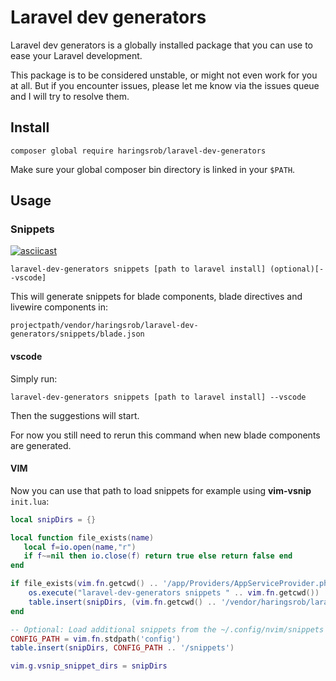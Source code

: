 # Laravel dev generators

Laravel dev generators is a globally installed package that you can use to ease your Laravel development.

This package is to be considered unstable, or might not even work for you at all. But if you encounter
issues, please let me know via the issues queue and I will try to resolve them.

## Install

```
composer global require haringsrob/laravel-dev-generators
```

Make sure your global composer bin directory is linked in your `$PATH`.

## Usage

### Snippets

[![asciicast](https://asciinema.org/a/m4CnivSpOhXiCzi2M0wgUeRvg.svg)](https://asciinema.org/a/m4CnivSpOhXiCzi2M0wgUeRvg)

```
laravel-dev-generators snippets [path to laravel install] (optional)[--vscode]
```

This will generate snippets for blade components, blade directives and livewire components in:

```
projectpath/vendor/haringsrob/laravel-dev-generators/snippets/blade.json
```

#### vscode

Simply run:

```
laravel-dev-generators snippets [path to laravel install] --vscode
```

Then the suggestions will start.

For now you still need to rerun this command when new blade components are generated.

#### VIM

Now you can use that path to load snippets for example using **vim-vsnip** `init.lua`:

```lua
local snipDirs = {}

local function file_exists(name)
   local f=io.open(name,"r")
   if f~=nil then io.close(f) return true else return false end
end

if file_exists(vim.fn.getcwd() .. '/app/Providers/AppServiceProvider.php') then
    os.execute("laravel-dev-generators snippets " .. vim.fn.getcwd())
    table.insert(snipDirs, (vim.fn.getcwd() .. '/vendor/haringsrob/laravel-dev-generators/snippets/'))
end

-- Optional: Load additional snippets from the ~/.config/nvim/snippets folder.
CONFIG_PATH = vim.fn.stdpath('config')
table.insert(snipDirs, CONFIG_PATH .. '/snippets')

vim.g.vsnip_snippet_dirs = snipDirs
```
